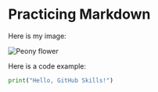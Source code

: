 # Practicing Markdown

Here is my image:

![Peony flower](https://upload.wikimedia.org/wikipedia/commons/5/5e/Peony_in_Bloom.jpg)

Here is a code example:

```python
print("Hello, GitHub Skills!")
```










